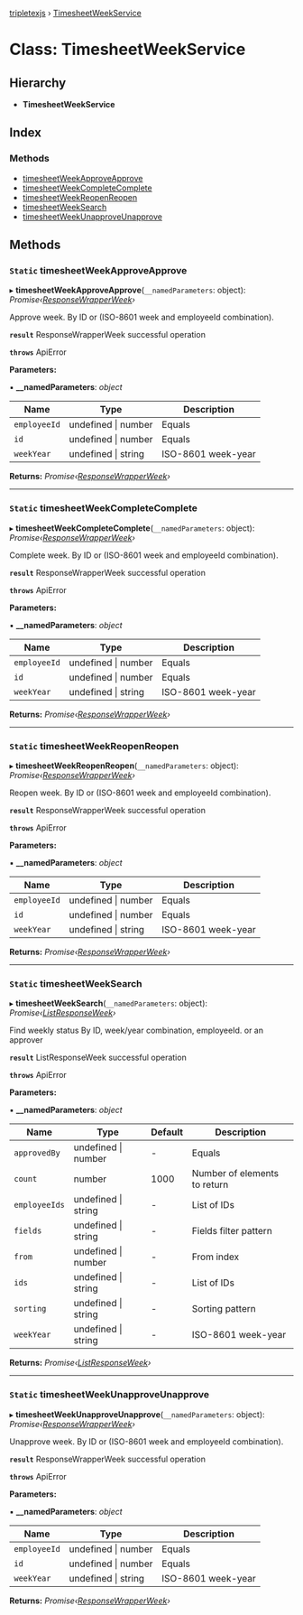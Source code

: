 [tripletexjs](../README.md) › [TimesheetWeekService](timesheetweekservice.md)

# Class: TimesheetWeekService

## Hierarchy

* **TimesheetWeekService**

## Index

### Methods

* [timesheetWeekApproveApprove](timesheetweekservice.md#static-timesheetweekapproveapprove)
* [timesheetWeekCompleteComplete](timesheetweekservice.md#static-timesheetweekcompletecomplete)
* [timesheetWeekReopenReopen](timesheetweekservice.md#static-timesheetweekreopenreopen)
* [timesheetWeekSearch](timesheetweekservice.md#static-timesheetweeksearch)
* [timesheetWeekUnapproveUnapprove](timesheetweekservice.md#static-timesheetweekunapproveunapprove)

## Methods

### `Static` timesheetWeekApproveApprove

▸ **timesheetWeekApproveApprove**(`__namedParameters`: object): *Promise‹[ResponseWrapperWeek](../interfaces/responsewrapperweek.md)›*

Approve week. By ID or (ISO-8601 week and employeeId combination).

**`result`** ResponseWrapperWeek successful operation

**`throws`** ApiError

**Parameters:**

▪ **__namedParameters**: *object*

Name | Type | Description |
------ | ------ | ------ |
`employeeId` | undefined &#124; number | Equals |
`id` | undefined &#124; number | Equals |
`weekYear` | undefined &#124; string | ISO-8601 week-year |

**Returns:** *Promise‹[ResponseWrapperWeek](../interfaces/responsewrapperweek.md)›*

___

### `Static` timesheetWeekCompleteComplete

▸ **timesheetWeekCompleteComplete**(`__namedParameters`: object): *Promise‹[ResponseWrapperWeek](../interfaces/responsewrapperweek.md)›*

Complete week. By ID or (ISO-8601 week and employeeId combination).

**`result`** ResponseWrapperWeek successful operation

**`throws`** ApiError

**Parameters:**

▪ **__namedParameters**: *object*

Name | Type | Description |
------ | ------ | ------ |
`employeeId` | undefined &#124; number | Equals |
`id` | undefined &#124; number | Equals |
`weekYear` | undefined &#124; string | ISO-8601 week-year |

**Returns:** *Promise‹[ResponseWrapperWeek](../interfaces/responsewrapperweek.md)›*

___

### `Static` timesheetWeekReopenReopen

▸ **timesheetWeekReopenReopen**(`__namedParameters`: object): *Promise‹[ResponseWrapperWeek](../interfaces/responsewrapperweek.md)›*

Reopen week. By ID or (ISO-8601 week and employeeId combination).

**`result`** ResponseWrapperWeek successful operation

**`throws`** ApiError

**Parameters:**

▪ **__namedParameters**: *object*

Name | Type | Description |
------ | ------ | ------ |
`employeeId` | undefined &#124; number | Equals |
`id` | undefined &#124; number | Equals |
`weekYear` | undefined &#124; string | ISO-8601 week-year |

**Returns:** *Promise‹[ResponseWrapperWeek](../interfaces/responsewrapperweek.md)›*

___

### `Static` timesheetWeekSearch

▸ **timesheetWeekSearch**(`__namedParameters`: object): *Promise‹[ListResponseWeek](../interfaces/listresponseweek.md)›*

Find weekly status By ID, week/year combination, employeeId. or an approver

**`result`** ListResponseWeek successful operation

**`throws`** ApiError

**Parameters:**

▪ **__namedParameters**: *object*

Name | Type | Default | Description |
------ | ------ | ------ | ------ |
`approvedBy` | undefined &#124; number | - | Equals |
`count` | number | 1000 | Number of elements to return |
`employeeIds` | undefined &#124; string | - | List of IDs |
`fields` | undefined &#124; string | - | Fields filter pattern |
`from` | undefined &#124; number | - | From index |
`ids` | undefined &#124; string | - | List of IDs |
`sorting` | undefined &#124; string | - | Sorting pattern |
`weekYear` | undefined &#124; string | - | ISO-8601 week-year |

**Returns:** *Promise‹[ListResponseWeek](../interfaces/listresponseweek.md)›*

___

### `Static` timesheetWeekUnapproveUnapprove

▸ **timesheetWeekUnapproveUnapprove**(`__namedParameters`: object): *Promise‹[ResponseWrapperWeek](../interfaces/responsewrapperweek.md)›*

Unapprove week. By ID or (ISO-8601 week and employeeId combination).

**`result`** ResponseWrapperWeek successful operation

**`throws`** ApiError

**Parameters:**

▪ **__namedParameters**: *object*

Name | Type | Description |
------ | ------ | ------ |
`employeeId` | undefined &#124; number | Equals |
`id` | undefined &#124; number | Equals |
`weekYear` | undefined &#124; string | ISO-8601 week-year |

**Returns:** *Promise‹[ResponseWrapperWeek](../interfaces/responsewrapperweek.md)›*
